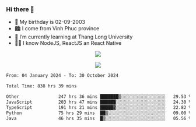 ### Hi there 👋
- 🎂 My birthday is 02-09-2003
- 🏙️ I come from Vinh Phuc province
- 🌱 I’m currently learning at Thang Long University
- 🧑‍💻 I know NodeJS, ReactJS an React Native
<p align="center"><img src="https://github-readme-stats.vercel.app/api?username=tmquang0209&show_icons=true&theme=gradient"></p>
<p align="center"><img src="https://github-readme-stats.vercel.app/api/top-langs/?username=tmquang0209&hide=scss,css&langs_count=10"></p>
<!--START_SECTION:waka-->

```txt
From: 04 January 2024 - To: 30 October 2024

Total Time: 838 hrs 39 mins

Other               247 hrs 36 mins ███████▒░░░░░░░░░░░░░░░░░   29.53 %
JavaScript          203 hrs 47 mins ██████░░░░░░░░░░░░░░░░░░░   24.30 %
TypeScript          191 hrs 21 mins █████▓░░░░░░░░░░░░░░░░░░░   22.82 %
Python              75 hrs 29 mins  ██▒░░░░░░░░░░░░░░░░░░░░░░   09.00 %
Java                46 hrs 35 mins  █▒░░░░░░░░░░░░░░░░░░░░░░░   05.56 %
```

<!--END_SECTION:waka-->
